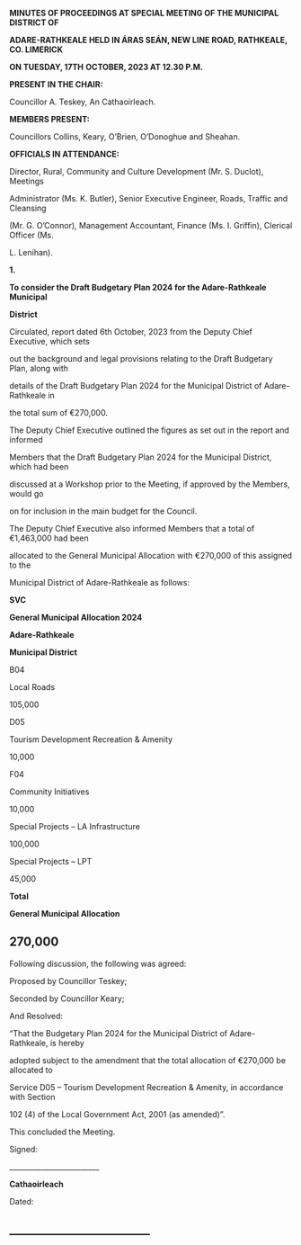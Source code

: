 **MINUTES OF PROCEEDINGS AT SPECIAL MEETING OF THE MUNICIPAL DISTRICT OF**

**ADARE-RATHKEALE HELD IN ÁRAS SEÁN, NEW LINE ROAD, RATHKEALE, CO. LIMERICK**

**ON TUESDAY, 17TH** **OCTOBER, 2023 AT 12.30 P.M.**

**PRESENT IN THE CHAIR:**

Councillor A. Teskey, An Cathaoirleach.

**MEMBERS PRESENT:**

Councillors Collins, Keary, O’Brien, O’Donoghue and Sheahan.

**OFFICIALS IN ATTENDANCE:**

Director, Rural, Community and Culture Development (Mr. S. Duclot), Meetings

Administrator (Ms. K. Butler), Senior Executive Engineer, Roads, Traffic and Cleansing

(Mr. G. O’Connor), Management Accountant, Finance (Ms. I. Griffin), Clerical Officer (Ms.

L. Lenihan).

**1.**

**To consider the Draft Budgetary Plan 2024 for the Adare-Rathkeale Municipal**

**District**

Circulated, report dated 6th October, 2023 from the Deputy Chief Executive, which sets

out the background and legal provisions relating to the Draft Budgetary Plan, along with

details of the Draft Budgetary Plan 2024 for the Municipal District of Adare-Rathkeale in

the total sum of €270,000.

The Deputy Chief Executive outlined the figures as set out in the report and informed

Members that the Draft Budgetary Plan 2024 for the Municipal District, which had been

discussed at a Workshop prior to the Meeting, if approved by the Members, would go

on for inclusion in the main budget for the Council.

The Deputy Chief Executive also informed Members that a total of €1,463,000 had been

allocated to the General Municipal Allocation with €270,000 of this assigned to the

Municipal District of Adare-Rathkeale as follows:

**SVC**

**General Municipal Allocation 2024**

**Adare-Rathkeale**

**Municipal District**

B04

Local Roads

105,000

D05

Tourism Development Recreation & Amenity

10,000

F04

Community Initiatives

10,000

Special Projects – LA Infrastructure

100,000

Special Projects – LPT

45,000

**Total**

**General Municipal Allocation**

**270,000**
---
Following discussion, the following was agreed:

Proposed by Councillor Teskey;

Seconded by Councillor Keary;

And Resolved:

“That the Budgetary Plan 2024 for the Municipal District of Adare-Rathkeale, is hereby

adopted subject to the amendment that the total allocation of €270,000 be allocated to

Service D05 – Tourism Development Recreation & Amenity, in accordance with Section

102 (4) of the Local Government Act, 2001 (as amended)”.

This concluded the Meeting.

Signed:

\_\_\_\_\_\_\_\_\_\_\_\_\_\_\_\_\_\_\_\_\_\_\_\_\_

**Cathaoirleach**

Dated:

\_\_\_\_\_\_\_\_\_\_\_\_\_\_\_\_\_\_\_\_\_\_\_\_\_
---
